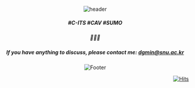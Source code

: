 <div align="center">

![header](https://capsule-render.vercel.app/api?type=waving&color=auto&height=230&section=header&customColorList=6&text=DG&fontColor=ffffff&animation=fadeIn&fontAlignY=40)

##### #C-ITS #CAV #SUMO
##### 🚗🚐🚌
##### If you have anything to discuss, please contact me: dgmin@snu.ac.kr

![Footer](https://capsule-render.vercel.app/api?type=waving&color=auto&height=130&section=footer&customColorList=6)

</div>

<div align="right">
  
[![Hits](https://hits.seeyoufarm.com/api/count/incr/badge.svg?url=https%3A%2F%2Fgithub.com%2Fdonggyumin-engr&count_bg=%232A55FF&title_bg=%23000000&icon=github.svg&icon_color=%23E7E7E7&title=Today&edge_flat=false)](https://hits.seeyoufarm.com)
  
</div>
